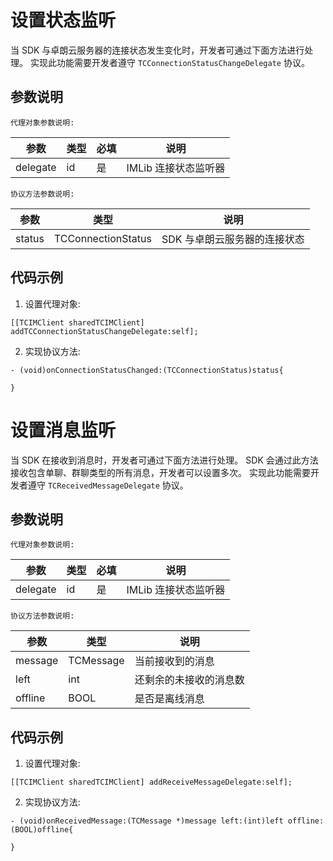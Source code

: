 # 设置状态监听

当 SDK 与卓朗云服务器的连接状态发生变化时，开发者可通过下面方法进行处理。 实现此功能需要开发者遵守 `TCConnectionStatusChangeDelegate` 协议。

## 参数说明

`代理对象参数说明:`

| 参数 | 类型 | 必填 | 说明 |
| - | - | - | - |
| delegate | id | 是 | IMLib 连接状态监听器 |

`协议方法参数说明:`

| 参数 | 类型 | 说明 |
| - | - | - |
| status | TCConnectionStatus | SDK 与卓朗云服务器的连接状态 |

## 代码示例

1. 设置代理对象:
```objc
[[TCIMClient sharedTCIMClient] addTCConnectionStatusChangeDelegate:self];
```

2. 实现协议方法:
```objc
- (void)onConnectionStatusChanged:(TCConnectionStatus)status{
    
}
```

# 设置消息监听

当 SDK 在接收到消息时，开发者可通过下面方法进行处理。 SDK 会通过此方法接收包含单聊、群聊类型的所有消息，开发者可以设置多次。 实现此功能需要开发者遵守 `TCReceivedMessageDelegate` 协议。

## 参数说明

`代理对象参数说明:`

| 参数 | 类型 | 必填 | 说明 |
| - | - | - | - |
| delegate | id | 是 | IMLib 连接状态监听器 |

`协议方法参数说明:`

| 参数 | 类型 | 说明 |
| - | - | - |
| message | TCMessage | 当前接收到的消息 |
| left | int | 还剩余的未接收的消息数 |
| offline | BOOL | 是否是离线消息 |

## 代码示例

1. 设置代理对象:
```objc
[[TCIMClient sharedTCIMClient] addReceiveMessageDelegate:self];
```

2. 实现协议方法:
```objc
- (void)onReceivedMessage:(TCMessage *)message left:(int)left offline:(BOOL)offline{

}
```


